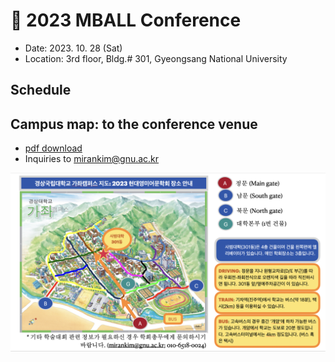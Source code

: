 # 🍁 2023 MBALL Conference

* Date: 2023. 10. 28 (Sat)
* Location: 3rd floor, Bldg.# 301, Gyeongsang National University

## Schedule

## Campus map: to the conference venue
+ [pdf download](https://github.com/MK316/workshops/blob/main/MBALL23/mball_map.pdf)
+ Inquiries to mirankim@gnu.ac.kr

![Campus map guide](https://github.com/MK316/workshops/blob/main/MBALL23/23F_GNU_map.png)


